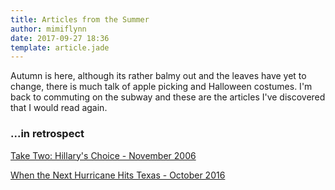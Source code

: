 ```yaml
---
title: Articles from the Summer
author: mimiflynn
date: 2017-09-27 18:36
template: article.jade
---
```


Autumn is here, although its rather balmy out and the leaves have yet to change, there is much talk of apple picking and Halloween costumes. I'm back to commuting on the subway and these are the articles I've discovered that I would read again.

### ...in retrospect

[Take Two: Hillary's Choice - November 2006](https://www.theatlantic.com/magazine/archive/2006/11/take-two-hillarys-choice/305292/)

[When the Next Hurricane Hits Texas - October 2016](https://www.nytimes.com/2016/10/09/opinion/sunday/when-the-hurricane-hits-texas.html)

